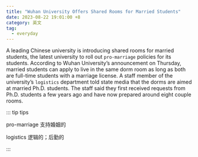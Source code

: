 ```yaml
---
title: "Wuhan University Offers Shared Rooms for Married Students"
date: 2023-08-22 19:01:00 +8
category: 英文
tag:
  - everyday
---
```


A leading Chinese university is introducing shared rooms for married students, the latest university to roll out `pro-marriage` policies for its students. According to Wuhan University’s announcement on Thursday, married students can apply to live in the same dorm room as long as both are full-time students with a marriage license. A staff member of the university’s `logistics` department told state media that the dorms are aimed at married Ph.D. students. The staff said they first received requests from Ph.D. students a few years ago and have now prepared around eight couple rooms.

::: tip tips

pro-marriage 支持婚姻的

logistics 逻辑的；后勤的

:::
